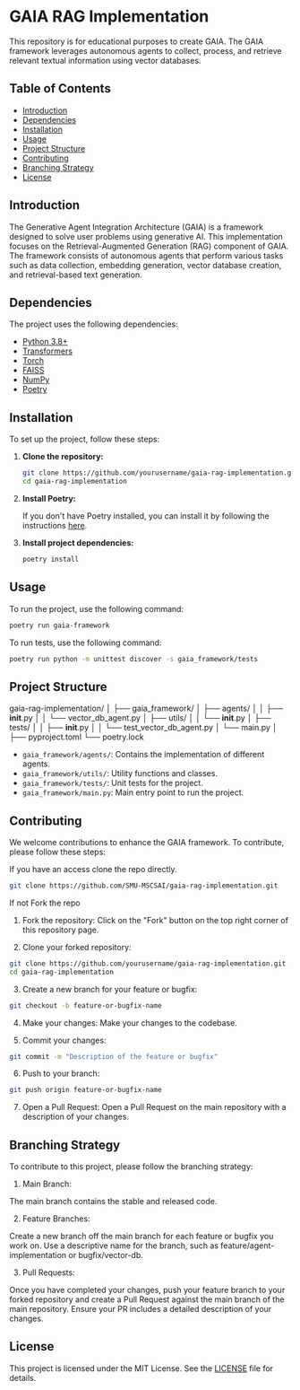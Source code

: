 # GAIA RAG Implementation
This repository is for educational purposes to create GAIA. The GAIA framework leverages autonomous agents to collect, process, and retrieve relevant textual information using vector databases.

## Table of Contents
- [Introduction](#introduction)
- [Dependencies](#dependencies)
- [Installation](#installation)
- [Usage](#usage)
- [Project Structure](#project-structure)
- [Contributing](#contributing)
- [Branching Strategy](#branching-strategy)
- [License](#license)

## Introduction

The Generative Agent Integration Architecture (GAIA) is a framework designed to solve user problems using generative AI. This implementation focuses on the Retrieval-Augmented Generation (RAG) component of GAIA. The framework consists of autonomous agents that perform various tasks such as data collection, embedding generation, vector database creation, and retrieval-based text generation.

## Dependencies

The project uses the following dependencies:

- [Python 3.8+](https://www.python.org/downloads/)
- [Transformers](https://github.com/huggingface/transformers)
- [Torch](https://pytorch.org/)
- [FAISS](https://github.com/facebookresearch/faiss)
- [NumPy](https://numpy.org/)
- [Poetry](https://python-poetry.org/)

## Installation

To set up the project, follow these steps:

1. **Clone the repository:**

    ```bash
    git clone https://github.com/yourusername/gaia-rag-implementation.git
    cd gaia-rag-implementation
    ```

2. **Install Poetry:**

    If you don't have Poetry installed, you can install it by following the instructions [here](https://python-poetry.org/docs/#installation).

3. **Install project dependencies:**

    ```bash
    poetry install
    ```

## Usage

To run the project, use the following command:

```bash
poetry run gaia-framework
```
To run tests, use the following command:

```bash
poetry run python -m unittest discover -s gaia_framework/tests
```

## Project Structure

gaia-rag-implementation/
│
├── gaia_framework/
│   ├── agents/
│   │   ├── __init__.py
│   │   └── vector_db_agent.py
│   ├── utils/
│   │   └── __init__.py
│   ├── tests/
│   │   ├── __init__.py
│   │   └── test_vector_db_agent.py
│   └── main.py
│
├── pyproject.toml
└── poetry.lock

- `gaia_framework/agents/`: Contains the implementation of different agents.
- `gaia_framework/utils/`: Utility functions and classes.
- `gaia_framework/tests/`: Unit tests for the project.
- `gaia_framework/main.py`: Main entry point to run the project.

## Contributing
We welcome contributions to enhance the GAIA framework. To contribute, please follow these steps:

If you have an access clone the repo directly.

```bash
git clone https://github.com/SMU-MSCSAI/gaia-rag-implementation.git
```
If not Fork the repo
1. Fork the repository:
  Click on the "Fork" button on the top right corner of this repository page.

2. Clone your forked repository:
```bash
git clone https://github.com/yourusername/gaia-rag-implementation.git
cd gaia-rag-implementation
```

3. Create a new branch for your feature or bugfix:
```bash
git checkout -b feature-or-bugfix-name
```

4. Make your changes:
Make your changes to the codebase.

5. Commit your changes:
```bash
git commit -m "Description of the feature or bugfix"
```

6. Push to your branch:
```bash
git push origin feature-or-bugfix-name
```

7. Open a Pull Request:
Open a Pull Request on the main repository with a description of your changes.

## Branching Strategy
To contribute to this project, please follow the branching strategy:

1. Main Branch:

The main branch contains the stable and released code.

2. Feature Branches:

Create a new branch off the main branch for each feature or bugfix you work on. Use a descriptive name for the branch, such as feature/agent-implementation or bugfix/vector-db.

3. Pull Requests:

Once you have completed your changes, push your feature branch to your forked repository and create a Pull Request against the main branch of the main repository. Ensure your PR includes a detailed description of your changes.

## License

This project is licensed under the MIT License. See the [LICENSE](LICENSE) file for details.






